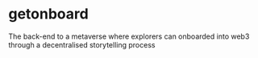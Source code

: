 # getonboard
The back-end to a metaverse where explorers can onboarded into web3 through a decentralised storytelling process
